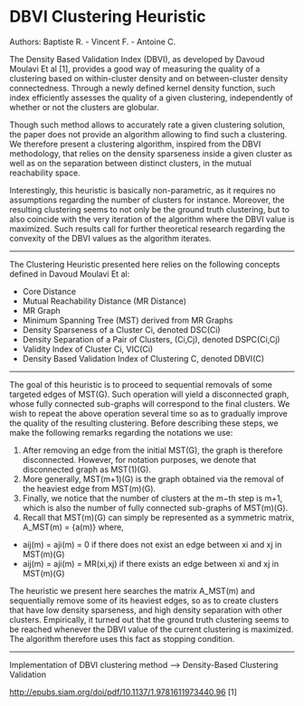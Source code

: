 # DBVI Clustering Heuristic
Authors: Baptiste R. - Vincent F. - Antoine C.

The Density Based Validation Index (DBVI), as developed by Davoud Moulavi Et al [1], provides a good way of measuring the quality of a clustering based on within-cluster density and on between-cluster density connectedness. Through a newly defined kernel density function, such index efficiently assesses the quality of a given clustering, independently of whether or not the clusters are globular.

Though such method allows to accurately rate a given clustering solution, the paper does not provide an algorithm allowing to find such a clustering. We therefore present a clustering algorithm, inspired from the DBVI methodology, that relies on the density sparseness inside a given cluster as well as on the separation between distinct clusters, in the mutual reachability space.

Interestingly, this heuristic is basically non-parametric, as it requires no assumptions regarding the number of clusters for instance. Moreover, the resulting clustering seems to not only be the ground truth clustering, but to also coincide with the very iteration of the algorithm where the DBVI value is maximized. Such results call for further theoretical research regarding the convexity of the DBVI values as the algorithm iterates.

***

The Clustering Heuristic presented here relies on the following concepts defined in Davoud Moulavi Et al:

- Core Distance
- Mutual Reachability Distance (MR Distance)
- MR Graph
- Minimum Spanning Tree (MST) derived from MR Graphs
- Density Sparseness of a Cluster Ci, denoted DSC(Ci)
- Density Separation of a Pair of Clusters, (Ci,Cj), denoted DSPC(Ci,Cj)
- Validity Index of Cluster Ci, VIC(Ci)
- Density Based Validation Index of Clustering C, denoted DBVI(C)

***

The goal of this heuristic is to proceed to sequential removals of some targeted edges of MST(G). Such operation will yield a disconnected graph, whose fully connected sub-graphs will correspond to the final clusters. We wish to repeat the above operation several time so as to gradually improve the quality of the resulting clustering. Before describing these steps, we make the following remarks regarding the notations we use:

1. After removing an edge from the initial MST(G), the graph is therefore disconnected. However, for notation purposes, we denote that disconnected graph as MST(1)(G).
2. More generally, MST(m+1)(G) is the graph obtained via the removal of the heaviest edge from MST(m)(G).
3. Finally, we notice that the number of clusters at the m−th step is m+1, which is also the number of fully connected sub-graphs of MST(m)(G).
4. Recall that MST(m)(G) can simply be represented as a symmetric matrix, A_MST(m) = {a(m)} where, 
  - aij(m) = aji(m) = 0 if there does not exist an edge between xi and xj in MST(m)(G)
  - aij(m) = aji(m) = MR(xi,xj) if there exists an edge between xi and xj in MST(m)(G)

The heuristic we present here searches the matrix A_MST(m) and sequentially remove some of its heaviest edges, so as to create clusters that have low density sparseness, and high density separation with other clusters. Empirically, it turned out that the ground truth clustering seems to be reached whenever the DBVI value of the current clustering is maximized. The algorithm therefore uses this fact as stopping condition.

***

Implementation of DBVI clustering method --> Density-Based Clustering Validation

http://epubs.siam.org/doi/pdf/10.1137/1.9781611973440.96 [1]

